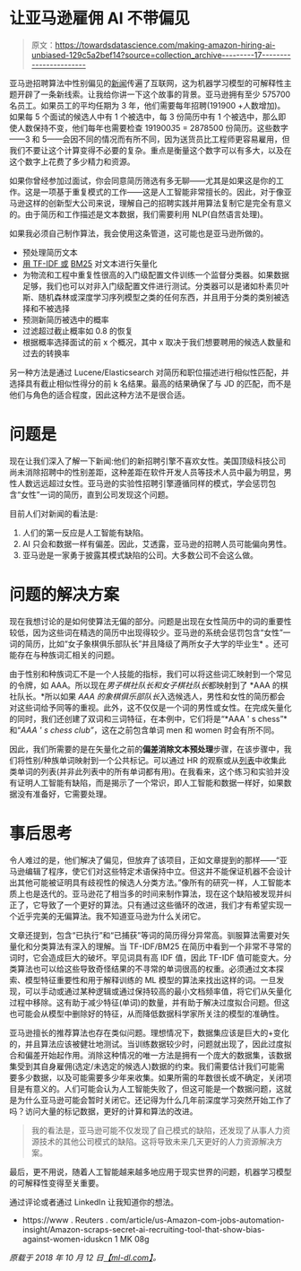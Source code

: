 # 让亚马逊雇佣 AI 不带偏见

> 原文：<https://towardsdatascience.com/making-amazon-hiring-ai-unbiased-129c5a2bef14?source=collection_archive---------17----------------------->

亚马逊招聘算法中性别偏见的[新闻](https://www.reuters.com/article/us-amazon-com-jobs-automation-insight/amazon-scraps-secret-ai-recruiting-tool-that-showed-bias-against-women-idUSKCN1MK08G)传遍了互联网，这为机器学习模型的可解释性主题开辟了一条新线索。让我给你讲一下这个故事的背景。亚马逊拥有至少 575700 名员工。如果员工的平均任期为 3 年，他们需要每年招聘(191900 +人数增加)。如果每 5 个面试的候选人中有 1 个被选中，每 3 份简历中有 1 个被选中，那么即使人数保持不变，他们每年也需要检查 191900*3*5 = 2878500 份简历。这些数字——3 和 5——会因不同的情况而有所不同，因为送货员比工程师更容易雇用，但我们不要让这个计算变得不必要的复杂。重点是衡量这个数字可以有多大，以及在这个数字上花费了多少精力和资源。

如果你曾经参加过面试，你会同意简历筛选有多无聊——尤其是如果这是你的工作。这是一项基于重复模式的工作——这是人工智能非常擅长的。因此，对于像亚马逊这样的创新型大公司来说，理解自己的招聘实践并用算法复制它是完全有意义的。由于简历和工作描述是文本数据，我们需要利用 NLP(自然语言处理)。

如果我必须自己制作算法，我会使用这条管道，这可能也是亚马逊所做的。

*   预处理简历文本
*   [用 TF-IDF 或](http://ml-dl.com/recommendation-algorithms-part-1/) [BM25](https://www.elastic.co/blog/practical-bm25-part-2-the-bm25-algorithm-and-its-variables) 对文本进行矢量化
*   为物流和工程中重复性很高的入门级配置文件训练一个监督分类器。如果数据足够，我们也可以对非入门级配置文件进行测试。分类器可以是诸如朴素贝叶斯、随机森林或深度学习序列模型之类的任何东西，并且用于分类的类别被选择和不被选择
*   预测新简历被选中的概率
*   过滤超过截止概率如 0.8 的恢复
*   根据概率选择面试的前 x 个概况，其中 x 取决于我们想要聘用的候选人数量和过去的转换率

另一种方法是通过 Lucene/Elasticsearch 对简历和职位描述进行相似性匹配，并选择具有截止相似性得分的前 k 名结果。最高的结果确保了与 JD 的匹配，而不是他们与角色的适合程度，因此这种方法不是很合适。

# 问题是

现在让我们深入了解一下新闻:他们的新招聘引擎不喜欢女性。美国顶级科技公司尚未消除招聘中的性别差距，这种差距在软件开发人员等技术人员中最为明显，男性人数远远超过女性。亚马逊的实验性招聘引擎遵循同样的模式，学会惩罚包含“女性”一词的简历，直到公司发现这个问题。

目前人们对新闻的看法是:

1.  人们的第一反应是人工智能有缺陷。
2.  AI 只会和数据一样有偏差。因此，艾透露，亚马逊的招聘人员可能偏向男性。
3.  亚马逊是一家勇于披露其模式缺陷的公司。大多数公司不会这么做。

# 问题的解决方案

现在我想讨论的是如何使算法无偏的部分。问题是出现在女性简历中的词的重要性较低，因为这些词在精选的简历中出现得较少。亚马逊的系统会惩罚包含“女性”一词的简历，比如“女子象棋俱乐部队长”并且降级了两所女子大学的毕业生* 。还可能存在与种族词汇相关的问题。

由于性别和种族词汇不是一个人技能的指标，我们可以将这些词汇映射到一个常见的令牌，如 AAA。所以现在*男子棋社队长和女子棋社队长*都映射到了 *AAA 的棋社队长。*所以如果 *AAA 的象棋俱乐部队长*入选候选人，男性和女性的简历都会对这些词给予同等的重视。此外，这不仅仅是一个词的男性或女性。在完成矢量化的同时，我们还创建了双词和三词特征，在本例中，它们将是“*AAA ' s chess”*和“*AAA ' s chess club”*，这在之前包含单词 men 和 women 时会有所不同。

因此，我们所需要的是在矢量化之前的**偏差消除文本预处理**步骤，在该步骤中，我们将性别/种族单词映射到一个公共标记。可以通过 HR 的观察或从[列表](http://myenglishgrammar.com/list-20-gender.html)中收集此类单词的列表(并非此列表中的所有单词都有用)。在我看来，这个练习和实验并没有证明人工智能有缺陷，而是揭示了一个常识，即人工智能和数据一样好，如果数据没有准备好，它需要处理。

# 事后思考

令人难过的是，他们解决了偏见，但放弃了该项目，正如文章提到的那样——“亚马逊编辑了程序，使它们对这些特定术语保持中立。但这并不能保证机器不会设计出其他可能被证明具有歧视性的候选人分类方法。”像所有的研究一样，人工智能本质上也是迭代的。亚马逊花了相当多的时间来制作算法，现在这个缺陷被发现并纠正了，它导致了一个更好的算法。只有通过这些循环的改进，我们才有希望实现一个近乎完美的无偏算法。我不知道亚马逊为什么关闭它。

文章还提到，包含“已执行”和“已捕获”等词的简历得分异常高。驯服算法需要对矢量化和分类算法有深入的理解。当 TF-IDF/BM25 在简历中看到一个非常不寻常的词时，它会造成巨大的破坏。罕见词具有高 IDF 值，因此 TF-IDF 值可能变大。分类算法也可以给这些导致奇怪结果的不寻常的单词很高的权重。必须通过文本探索、模型特征重要性和用于解释训练的 ML 模型的算法来找出这样的词。一旦发现，可以手动或通过某种逻辑或通过保持较高的最小文档频率值，将它们从矢量化过程中移除。这有助于减少特征(单词)的数量，并有助于解决过度拟合问题。但这也可能会从模型中删除好的特征，从而降低数据科学家所关注的模型的准确性。

亚马逊擅长的推荐算法也存在类似问题。理想情况下，数据集应该是巨大的+变化的，并且算法应该被健壮地测试。当训练数据较少时，问题就出现了，因此过度拟合和偏差开始起作用。消除这种情况的唯一方法是拥有一个庞大的数据集，该数据集受到其自身雇佣(选定/未选定的候选人)数据的约束。我们需要估计我们可能需要多少数据，以及可能需要多少年来收集。如果所需的年数很长或不确定，关闭项目是有意义的。人们可能会认为人工智能失败了，但这可能是一个数据问题，这就是为什么亚马逊可能会暂时关闭它。还记得为什么几年前深度学习突然开始工作了吗？访问大量的标记数据，更好的计算和算法的改进。

> 我的看法是，亚马逊可能不仅发现了自己模式的缺陷，还发现了从事人力资源技术的其他公司模式的缺陷。这将导致未来几天更好的人力资源解决方案。

最后，更不用说，随着人工智能越来越多地应用于现实世界的问题，机器学习模型的可解释性变得至关重要。

通过评论或者通过 LinkedIn 让我知道你的想法。

* https://www . Reuters . com/article/us-Amazon-com-jobs-automation-insight/Amazon-scraps-secret-ai-recruiting-tool-that-show-bias-against-women-iduskcn 1 MK 08g

*原载于 2018 年 10 月 12 日*[*【ml-dl.com】*](http://ml-dl.com/making-amazon-hiring-ai-unbiased/)*。*